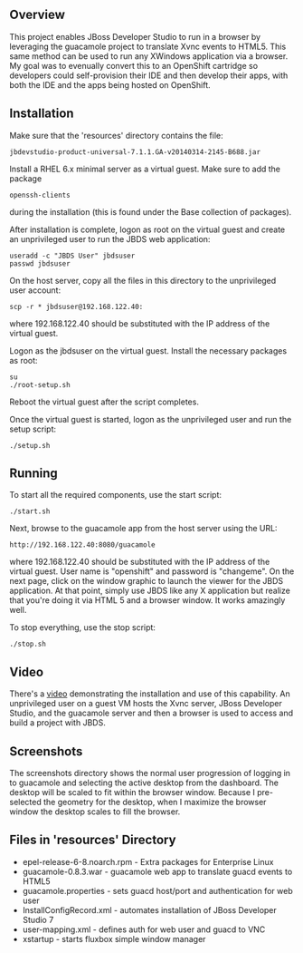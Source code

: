 
Overview
--------

This project enables JBoss Developer Studio to run in a browser by
leveraging the guacamole project to translate Xvnc events to HTML5.
This same method can be used to run any XWindows application via a
browser.  My goal was to evenually convert this to an OpenShift cartridge
so developers could self-provision their IDE and then develop their apps,
with both the IDE and the apps being hosted on OpenShift.

Installation
------------

Make sure that the 'resources' directory contains the file:

    jbdevstudio-product-universal-7.1.1.GA-v20140314-2145-B688.jar

Install a RHEL 6.x minimal server as a virtual guest.  Make sure to add
the package

    openssh-clients

during the installation (this is found under the Base collection of
packages).

After installation is complete, logon as root on the virtual guest and
create an unprivileged user to run the JBDS web application:

    useradd -c "JBDS User" jbdsuser
    passwd jbdsuser

On the host server, copy all the files in this directory to the
unprivileged user account:

    scp -r * jbdsuser@192.168.122.40:

where 192.168.122.40 should be substituted with the IP address of the
virtual guest.

Logon as the jbdsuser on the virtual guest.  Install the necessary
packages as root:

    su
    ./root-setup.sh

Reboot the virtual guest after the script completes.

Once the virtual guest is started, logon as the unprivileged user and
run the setup script:

    ./setup.sh

Running
-------

To start all the required components, use the start script:

    ./start.sh

Next, browse to the guacamole app from the host server using the URL:

    http://192.168.122.40:8080/guacamole

where 192.168.122.40 should be substituted with the IP address of the
virtual guest.  User name is "openshift" and password is "changeme".
On the next page, click on the window graphic to launch the viewer for the
JBDS application.  At that point, simply use JBDS like any X application
but realize that you're doing it via HTML 5 and a browser window.
It works amazingly well.

To stop everything, use the stop script:

    ./stop.sh

Video
-----

There's a [video](https://vimeo.com/95063680) demonstrating the installation and use of this capability.
An unprivileged user on a guest VM hosts the Xvnc server, JBoss Developer
Studio, and the guacamole server and then a browser is used to access
and build a project with JBDS.

Screenshots
-----------

The screenshots directory shows the normal user progression of logging
in to guacamole and selecting the active desktop from the dashboard.
The desktop will be scaled to fit within the browser window.  Because I
pre-selected the geometry for the desktop, when I maximize the browser
window the desktop scales to fill the browser.

Files in 'resources' Directory
--------------------------------------
* epel-release-6-8.noarch.rpm	- Extra packages for Enterprise Linux
* guacamole-0.8.3.war		- guacamole web app to translate guacd events to HTML5
* guacamole.properties		- sets guacd host/port and authentication for web user 
* InstallConfigRecord.xml	- automates installation of JBoss Developer Studio 7
* user-mapping.xml		- defines auth for web user and guacd to VNC
* xstartup			- starts fluxbox simple window manager

